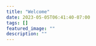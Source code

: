 ```yaml
---
title: "Welcome"
date: 2023-05-05T06:41:40-07:00
tags: []
featured_image: ""
description: ""
---
```

